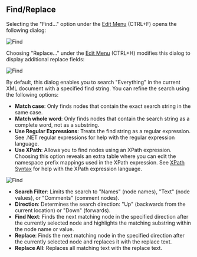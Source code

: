 ## Find/Replace

Selecting the "Find..." option under the [Edit Menu](menus.md) (CTRL+F) opens the following dialog:

![Find](../assets/images/find.png)

Choosing "Replace..." under the [Edit Menu](menus.md) (CTRL+H) modifies this dialog to display additional replace fields:

![Find](../assets/images/replace.png)

By default, this dialog enables you to search "Everything" in the current XML document with a specified find string. You can refine the search using the following options:

- **Match case**: Only finds nodes that contain the exact search string in the same case.
- **Match whole word**: Only finds nodes that contain the search string as a complete word, not as a substring.
- **Use Regular Expressions**: Treats the find string as a regular expression. See .NET regular expressions for help with the regular expression language.
- **Use XPath**: Allows you to find nodes using an XPath expression. Choosing this option reveals an extra table where you can edit the namespace prefix mappings used in the XPath expression. See [XPath Syntax](https://docs.microsoft.com/en-us/previous-versions/dotnet/netframework-4.0/ms256471(v=vs.100)?redirectedfrom=MSDN) for help with the XPath expression language.

![Find](../assets/images/findxpath.png)

- **Search Filter**: Limits the search to "Names" (node names), "Text" (node values), or "Comments" (comment nodes).
- **Direction**: Determines the search direction: "Up" (backwards from the current location) or "Down" (forwards).
- **Find Next**: Finds the next matching node in the specified direction after the currently selected node and highlights the matching substring within the node name or value.
- **Replace**: Finds the next matching node in the specified direction after the currently selected node and replaces it with the replace text.
- **Replace All**: Replaces all matching text with the replace text.
